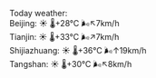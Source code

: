 Today weather:  
Beijing: ☀️   🌡️+28°C 🌬️↖7km/h  
Tianjin: ☀️   🌡️+33°C 🌬️↗7km/h  
Shijiazhuang: ☀️   🌡️+36°C 🌬️↑19km/h  
Tangshan: ☀️   🌡️+30°C 🌬️↖8km/h  
